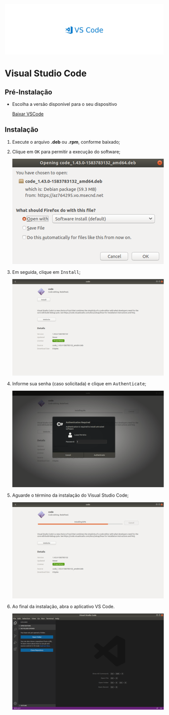 ![Banner](./images/vscode-banner.jpg)

# Visual Studio Code

## Pré-Instalação

- Escolha a versão disponível para o seu dispositivo

  [Baixar VSCode](https://code.visualstudio.com)

## Instalação

1. Execute o arquivo **.deb** ou **.rpm**, conforme baixado;
2. Clique em <kbd>OK</kbd> para permitir a execução do software;

    ![Run](./images/run.png)

3. Em seguida, clique em <kbd>Install</kbd>;

    ![Install](./images/install.png)

4. Informe sua senha (caso solicitada) e clique em <kbd>Authenticate</kbd>;

    ![Password](./images/password.png)

5. Aguarde o término da instalação do Visual Studio Code;

    ![Wait](./images/wait.png)

6. Ao final da instalação, abra o aplicativo VS Code.

    ![VSCode](./images/vscode.png)